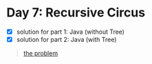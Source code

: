 # Day 7: Recursive Circus

- [x] solution for part 1: Java (without Tree)
- [x] solution for part 2: Java (with Tree)

>[the problem](http://adventofcode.com/2017/day/7)